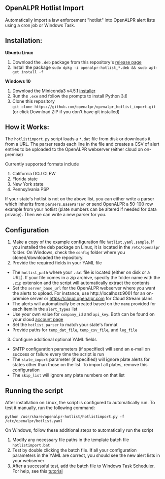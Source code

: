 OpenALPR Hotlist Import
----------------------------

Automatically import a law enforcement "hotlist" into 
OpenALPR alert lists using a cron job or Windows Task.

Installation:
--------------

**Ubuntu Linux**

1. Download the `.deb` package from this repository's 
[release page](https://github.com/openalpr/openalpr_hotlist_import/releases)
2. Install the package 
`sudo dpkg -i openalpr-hotlist_*.deb && sudo apt-get install -f`

**Windows 10**

1. Download the Miniconda3 v4.5.1 
[installer](https://repo.anaconda.com/miniconda/Miniconda3-4.5.1-Windows-x86_64.exe)
2. Run the `.exe` and follow the prompts to install Python 3.6
3. Clone this repository  
`git clone https://github.com/openalpr/openalpr_hotlist_import.git` (or 
click Download ZIP if you don't have git installed)

How it Works:
--------------

The `hotlistimport.py` script loads a `*.dat` file from disk or 
downloads it from a URL. The parser reads each line in the file and 
creates a CSV of alert entries to be uploaded to the OpenALPR webserver 
(either cloud on on-premise)

Currently supported formats include

1. California DOJ CLEW
2. Florida state
3. New York state
4. Pennsylvania PSP

If your state's hotlist is not on the above list, you can either write
a parser which inherits from `parsers.BaseParser` or send OpenALPR a 
50-100 row example from your hotlist (plate numbers can be altered if 
needed for data privacy). Then we can write a new parser for you.

Configuration
---------------

1. Make a copy of the example configuration file `hotlist.yaml.sample`. 
If you installed the deb package on Linux, it is located in the
`/etc/openalpr` folder. On Windows, check the `config` folder where you 
cloned/downloaded the repository. 
2. Provide the required fields in your YAML file 

 * The `hotlist_path` where your `.dat` file is located (either 
on disk or a URL). If your file comes in a zip archive, specify 
 the folder name with the `.zip` extension and the script will 
 automatically extract the contents 
 * Set the `server_base_url` for the OpenALPR webserver where you want the 
 alerts to upload. For instance, use http://localhost:9001 for an 
 on-premise server or https://cloud.openalpr.com for Cloud Stream plans
 * The alerts will automatically be created based on the `name` provided 
 for each item in the `alert_types` list 
 * Use your own value for `company_id` and `api_key`. Both can be found 
 on your cloud [account page](https://cloud.openalpr.com/account/my_account) 
 * Set the `hotlist_parser` to match your state's format
 * Provide paths for `temp_dat_file`, `temp_csv_file`, and `log_file`

3.  Configure additional optional YAML fields

 * SMTP configuration parameters (if specified) will send an e-mail 
 on success or failure every time the script is run
 * The `state_import` parameter (if specified) will ignore plate alerts 
 for states other than those on the list.  To import all plates, remove 
 this configuration
 * The `skip_list` will ignore any plate numbers on that list

Running the script
--------------------

After installation on Linux, the script is configured to automatically 
run. To test it manually, run the following command:

    python /usr/share/openalpr-hotlist/hotlistimport.py -f /etc/openalpr/hotlist.yaml

On Windows, follow these additional steps to automatically run the script

1. Modify any necessary file paths in the template batch file `hotlistimport.bat`
2. Test by double clicking the batch file. If all your configuration 
parameters in the YAML are correct, you should see the new alert lists 
in your webserver
3. After a successful test, add the batch file to Windows Task Scheduler.
For help, see this [tutorial](https://www.thewindowsclub.com/how-to-schedule-batch-file-run-automatically-windows-7)
